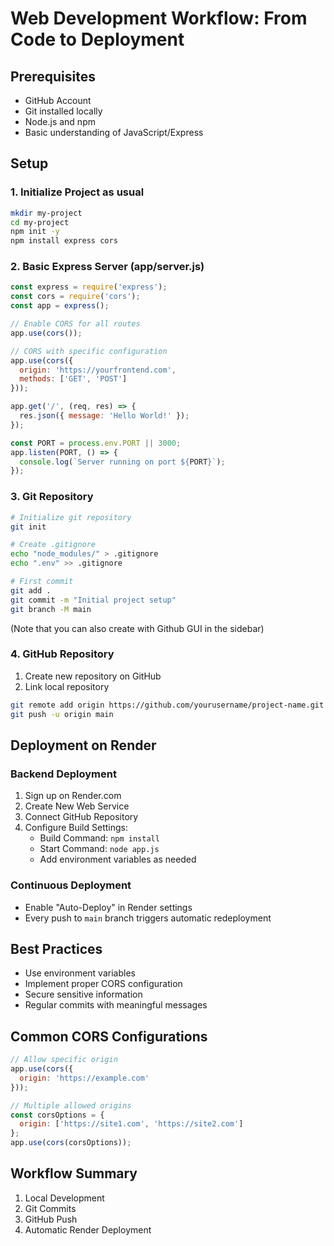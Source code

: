 # Web Development Workflow: From Code to Deployment

## Prerequisites
- GitHub Account
- Git installed locally
- Node.js and npm
- Basic understanding of JavaScript/Express

## Setup

### 1. Initialize Project as usual
```bash
mkdir my-project
cd my-project
npm init -y
npm install express cors
```

### 2. Basic Express Server (app/server.js)
```javascript
const express = require('express');
const cors = require('cors');
const app = express();

// Enable CORS for all routes
app.use(cors());

// CORS with specific configuration
app.use(cors({
  origin: 'https://yourfrontend.com',
  methods: ['GET', 'POST']
}));

app.get('/', (req, res) => {
  res.json({ message: 'Hello World!' });
});

const PORT = process.env.PORT || 3000;
app.listen(PORT, () => {
  console.log(`Server running on port ${PORT}`);
});
```

### 3. Git Repository
```bash
# Initialize git repository
git init

# Create .gitignore
echo "node_modules/" > .gitignore
echo ".env" >> .gitignore

# First commit
git add .
git commit -m "Initial project setup"
git branch -M main
```

(Note that you can also create with Github GUI in the sidebar)

### 4. GitHub Repository
1. Create new repository on GitHub
2. Link local repository
```bash
git remote add origin https://github.com/yourusername/project-name.git
git push -u origin main
```

## Deployment on Render

### Backend Deployment
1. Sign up on Render.com
2. Create New Web Service
3. Connect GitHub Repository
4. Configure Build Settings:
   - Build Command: `npm install`
   - Start Command: `node app.js`
   - Add environment variables as needed

### Continuous Deployment
- Enable "Auto-Deploy" in Render settings
- Every push to `main` branch triggers automatic redeployment

## Best Practices
- Use environment variables
- Implement proper CORS configuration
- Secure sensitive information
- Regular commits with meaningful messages

## Common CORS Configurations
```javascript
// Allow specific origin
app.use(cors({
  origin: 'https://example.com'
}));

// Multiple allowed origins
const corsOptions = {
  origin: ['https://site1.com', 'https://site2.com']
};
app.use(cors(corsOptions));
```

## Workflow Summary
1. Local Development
2. Git Commits
3. GitHub Push
4. Automatic Render Deployment
